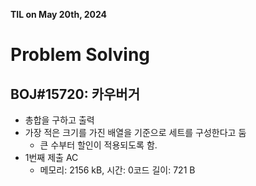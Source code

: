 **TIL on May 20th, 2024**

# Problem Solving
## BOJ#15720: 카우버거
* 총합을 구하고 출력
* 가장 적은 크기를 가진 배열을 기준으로 세트를 구성한다고 둠
    - 큰 수부터 할인이 적용되도록 함.
* 1번째 제출 AC
    - 메모리: 2156 kB, 시간: 0코드 길이: 721 B
